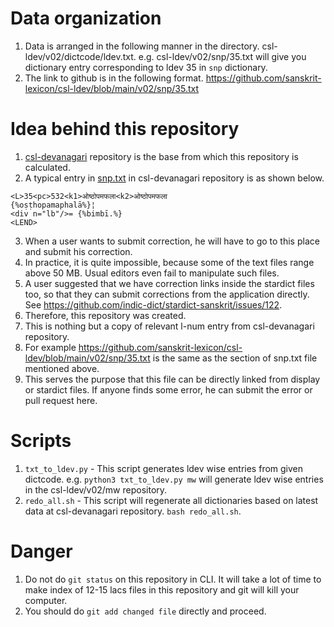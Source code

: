 # Data organization

1. Data is arranged in the following manner in the directory. csl-ldev/v02/dictcode/ldev.txt. e.g. csl-ldev/v02/snp/35.txt will give you dictionary entry corresponding to ldev 35 in `snp` dictionary.
2. The link to github is in the following format. https://github.com/sanskrit-lexicon/csl-ldev/blob/main/v02/snp/35.txt

# Idea behind this repository

1. [csl-devanagari](https://github.com/sanskrit-lexicon/csl-devanagari/) repository is the base from which this repository is calculated.
2. A typical entry in [snp.txt](https://github.com/sanskrit-lexicon/csl-devanagari/blob/master/v02/snp/snp.txt) in csl-devanagari repository is as shown below.
```
<L>35<pc>532<k1>ओष्ठोपमफला<k2>ओष्ठोपमफला
{%oṣṭhopamaphalā%}¦
<div n="lb"/>= {%bimbī.%}
<LEND>
```
3. When a user wants to submit correction, he will have to go to this place and submit his correction.
4. In practice, it is quite impossible, because some of the text files range above 50 MB. Usual editors even fail to manipulate such files.
5. A user suggested that we have correction links inside the stardict files too, so that they can submit corrections from the application directly. See https://github.com/indic-dict/stardict-sanskrit/issues/122.
6. Therefore, this repository was created.
7. This is nothing but a copy of relevant l-num entry from csl-devanagari repository.
8. For example https://github.com/sanskrit-lexicon/csl-ldev/blob/main/v02/snp/35.txt is the same as the section of snp.txt file mentioned above.
9. This serves the purpose that this file can be directly linked from display or stardict files. If anyone finds some error, he can submit the error or pull request here.

# Scripts

1. `txt_to_ldev.py` - This script generates ldev wise entries from given dictcode. e.g. `python3 txt_to_ldev.py mw` will generate ldev wise entries in the csl-ldev/v02/mw repository.
2. `redo_all.sh` - This script will regenerate all dictionaries based on latest data at csl-devanagari repository. `bash redo_all.sh`.

# Danger

1. Do not do `git status` on this repository in CLI. It will take a lot of time to make index of 12-15 lacs files in this repository and git will kill your computer.
2. You should do `git add changed file` directly and proceed.

